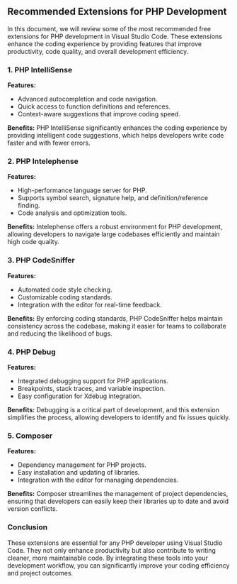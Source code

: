 ## Recommended Extensions for PHP Development

In this document, we will review some of the most recommended free extensions for PHP development in Visual Studio Code. These extensions enhance the coding experience by providing features that improve productivity, code quality, and overall development efficiency.

### 1. PHP IntelliSense

**Features:**
- Advanced autocompletion and code navigation.
- Quick access to function definitions and references.
- Context-aware suggestions that improve coding speed.

**Benefits:**
PHP IntelliSense significantly enhances the coding experience by providing intelligent code suggestions, which helps developers write code faster and with fewer errors.

### 2. PHP Intelephense

**Features:**
- High-performance language server for PHP.
- Supports symbol search, signature help, and definition/reference finding.
- Code analysis and optimization tools.

**Benefits:**
Intelephense offers a robust environment for PHP development, allowing developers to navigate large codebases efficiently and maintain high code quality.

### 3. PHP CodeSniffer

**Features:**
- Automated code style checking.
- Customizable coding standards.
- Integration with the editor for real-time feedback.

**Benefits:**
By enforcing coding standards, PHP CodeSniffer helps maintain consistency across the codebase, making it easier for teams to collaborate and reducing the likelihood of bugs.

### 4. PHP Debug

**Features:**
- Integrated debugging support for PHP applications.
- Breakpoints, stack traces, and variable inspection.
- Easy configuration for Xdebug integration.

**Benefits:**
Debugging is a critical part of development, and this extension simplifies the process, allowing developers to identify and fix issues quickly.

### 5. Composer

**Features:**
- Dependency management for PHP projects.
- Easy installation and updating of libraries.
- Integration with the editor for managing dependencies.

**Benefits:**
Composer streamlines the management of project dependencies, ensuring that developers can easily keep their libraries up to date and avoid version conflicts.

### Conclusion

These extensions are essential for any PHP developer using Visual Studio Code. They not only enhance productivity but also contribute to writing cleaner, more maintainable code. By integrating these tools into your development workflow, you can significantly improve your coding efficiency and project outcomes.